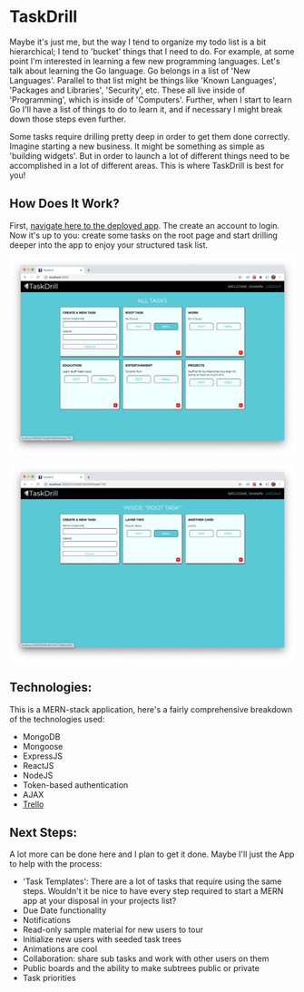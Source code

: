 # TaskDrill

Maybe it's just me, but the way I tend to organize my todo list is a bit hierarchical; I tend to 'bucket' things that I need to do. For example, at some point I'm interested in learning a few new programming languages. Let's talk about learning the Go language. Go belongs in a list of 'New Languages'. Parallel to that list might be things like 'Known Languages', 'Packages and Libraries', 'Security', etc. These all live inside of 'Programming', which is inside of 'Computers'. Further, when I start to learn Go I'll have a list of things to do to learn it, and if necessary I might break down those steps even further.

Some tasks require drilling pretty deep in order to get them done correctly. Imagine starting a new business. It might be something as simple as 'building widgets'. But in order to launch a lot of different things need to be accomplished in a lot of different areas. This is where TaskDrill is best for you!

## How Does It Work?

First, [navigate here to the deployed app](https://taskdrill.herokuapp.com). The create an account to login. Now it's up to you: create some tasks on the root page and start drilling deeper into the app to enjoy your structured task list.

![home-page](public/home-page.png)


![first-layer](public/first-layer.png)

## Technologies:

This is a MERN-stack application, here's a fairly comprehensive breakdown of the technologies used:
- MongoDB
- Mongoose
- ExpressJS
- ReactJS
- NodeJS
- Token-based authentication
- AJAX
- [Trello](https://trello.com/b/H42E5cE7/taskdrill)

## Next Steps:

A lot more can be done here and I plan to get it done. Maybe I'll just the App to help with the process:
- 'Task Templates': There are a lot of tasks that require using the same steps. Wouldn't it be nice to have every step required to start a MERN app at your disposal in your projects list?
- Due Date functionality
- Notifications
- Read-only sample material for new users to tour
- Initialize new users with seeded task trees
- Animations are cool
- Collaboration: share sub tasks and work with other users on them
- Public boards and the ability to make subtrees public or private
- Task priorities